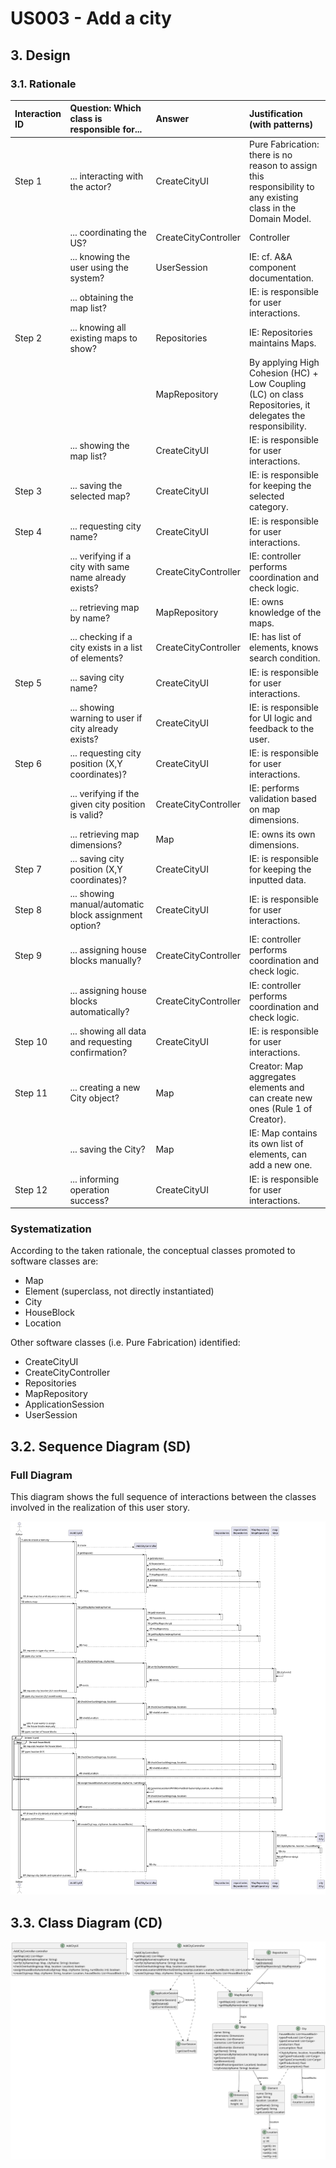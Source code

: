 # US003 - Add a city

## 3. Design

### 3.1. Rationale

| Interaction ID | Question: Which class is responsible for...            | Answer               | Justification (with patterns)                                                                                 |
|:---------------|:-------------------------------------------------------|:---------------------|:--------------------------------------------------------------------------------------------------------------|
| Step 1         | ... interacting with the actor?                        | CreateCityUI         | Pure Fabrication: there is no reason to assign this responsibility to any existing class in the Domain Model. |
|                | ... coordinating the US?                               | CreateCityController | Controller                                                                                                    |
|                | ... knowing the user using the system?                 | UserSession          | IE: cf. A&A component documentation.                                                                          |
|                | ... obtaining the map list?                            |                      | IE: is responsible for user interactions.                                                                     |
| Step 2         | ... knowing all existing maps to show?                 | Repositories         | IE: Repositories maintains Maps.                                                                              |
|                |                                                        | MapRepository        | By applying High Cohesion (HC) + Low Coupling (LC) on class Repositories, it delegates the responsibility.    |
|                | ... showing the map list?                              | CreateCityUI         | IE: is responsible for user interactions.                                                                     |
| Step 3         | ... saving the selected map?                           | CreateCityUI         | IE: is responsible for keeping the selected category.                                                         |
| Step 4         | ... requesting city name?                              | CreateCityUI         | IE: is responsible for user interactions.                                                                     |
|                | ... verifying if a city with same name already exists? | CreateCityController | IE: controller performs coordination and check logic.                                                         |
|                | ... retrieving map by name?                            | MapRepository        | IE: owns knowledge of the maps.                                                                               |
|                | ... checking if a city exists in a list of elements?   | CreateCityController | IE: has list of elements, knows search condition.                                                             |
| Step 5         | ... saving city name?                                  | CreateCityUI         | IE: is responsible for user interactions.                                                                     |
|                | ... showing warning to user if city already exists?    | CreateCityUI         | IE: is responsible for UI logic and feedback to the user.                                                     |
| Step 6         | ... requesting city position (X,Y coordinates)?        | CreateCityUI         | IE: is responsible for user interactions.                                                                     |
|                | ... verifying if the given city position is valid?     | CreateCityController | IE: performs validation based on map dimensions.                                                              |
|                | ... retrieving map dimensions?                         | Map                  | IE: owns its own dimensions.                                                                                  |
| Step 7         | ... saving city position (X,Y coordinates)?            | CreateCityUI         | IE: is responsible for keeping the inputted data.                                                             |
| Step 8         | ... showing manual/automatic block assignment option?  | CreateCityUI         | IE: is responsible for user interactions.                                                                     |
| Step 9         | ... assigning house blocks manually?                   | CreateCityController | IE: controller performs coordination and check logic.                                                         |
|                | ... assigning house blocks automatically?              | CreateCityController | IE: controller performs coordination and check logic.                                                         |
| Step 10        | ... showing all data and requesting confirmation?      | CreateCityUI         | IE: is responsible for user interactions.                                                                     |
| Step 11        | ... creating a new City object?                        | Map                  | Creator: Map aggregates elements and can create new ones (Rule 1 of Creator).                                 |
|                | ... saving the City?                                   | Map                  | IE: Map contains its own list of elements, can add a new one.                                                 |
| Step 12        | ... informing operation success?                       | CreateCityUI         | IE: is responsible for user interactions.                                                                     |

### Systematization ##

According to the taken rationale, the conceptual classes promoted to software classes are:

* Map
* Element (superclass, not directly instantiated)
* City
* HouseBlock
* Location

Other software classes (i.e. Pure Fabrication) identified:

* CreateCityUI
* CreateCityController
* Repositories
* MapRepository
* ApplicationSession
* UserSession

## 3.2. Sequence Diagram (SD)

### Full Diagram

This diagram shows the full sequence of interactions between the classes involved in the realization of this user story.

![Sequence Diagram - Full](svg/US003-SD-full.svg)

## 3.3. Class Diagram (CD)

![Class Diagram](svg/US003-CD.svg)